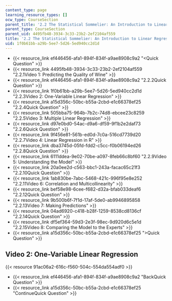 ```yaml
---
content_type: page
learning_resource_types: []
ocw_type: CourseSection
parent_title: '2.2 The Statistical Sommelier: An Introduction to Linear Regression'
parent_type: CourseSection
parent_uid: 4495fb48-3934-3c33-23b2-2ef2104af559
title: '2.2 The Statistical Sommelier: An Introduction to Linear Regression'
uid: 1f0b61bb-a29b-5ee7-5d26-5ed940cc2d1d
---
```


*   {{< resource_link ef446456-afa1-894f-834f-a9ae8908c9a2 "\<Quick Question" >}}
*   {{< resource_link 4495fb48-3934-3c33-23b2-2ef2104af559 "2.2.1Video 1: Predicting the Quality of Wine" >}}
*   {{< resource_link ef446456-afa1-894f-834f-a9ae8908c9a2 "2.2.2Quick Question" >}}
*   {{< resource_link 1f0b61bb-a29b-5ee7-5d26-5ed940cc2d1d "2.2.3Video 2: One-Variable Linear Regression" >}}
*   {{< resource_link a15d356c-50bc-b55a-2cbd-e1c66378ef25 "2.2.4Quick Question" >}}
*   {{< resource_link 505bba75-964b-7b2c-74d8-ebcee23c8259 "2.2.5Video 3: Multiple Linear Regression" >}}
*   {{< resource_link d97e0bd0-54ac-d9a6-df59-9f1b2e2daf73 "2.2.6Quick Question" >}}
*   {{< resource_link 9f456e81-561b-ed0d-7c0a-516cd7739d20 "2.2.7Video 4: Linear Regression in R" >}}
*   {{< resource_link dba3745d-05fd-fdd2-c5cc-f0b06194ed26 "2.2.8Quick Question" >}}
*   {{< resource_link 6111ddea-9e02-70be-a097-8feb66c8bf60 "2.2.9Video 5: Understanding the Model" >}}
*   {{< resource_link 20a0ee2d-c563-bbc1-243a-facac65c21f3 "2.2.10Quick Question" >}}
*   {{< resource_link 1ab830be-7abc-5468-421c-996f95e8e252 "2.2.11Video 6: Correlation and Multicollinearity" >}}
*   {{< resource_link bef58e98-6cee-f682-d32a-bfab033deaf6 "2.2.12Quick Question" >}}
*   {{< resource_link 9b500b6f-7f1d-17af-5de0-ab9946895858 "2.2.13Video 7: Making Predictions" >}}
*   {{< resource_link 04ad6920-c418-b28f-1259-8538cd8136cf "2.2.14Quick Question" >}}
*   {{< resource_link df5ef364-59d3-2e3f-98ec-9d920d6c5e1d "2.2.15Video 8: Comparing the Model to the Experts" >}}
*   {{< resource_link a15d356c-50bc-b55a-2cbd-e1c66378ef25 "\>Quick Question" >}}

Video 2: One-Variable Linear Regression
---------------------------------------

{{< resource 91ac06a2-616c-f560-504c-554da554adf0 >}}

*   {{< resource_link ef446456-afa1-894f-834f-a9ae8908c9a2 "BackQuick Question" >}}
*   {{< resource_link a15d356c-50bc-b55a-2cbd-e1c66378ef25 "ContinueQuick Question" >}}